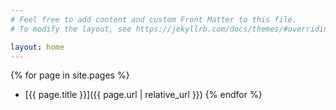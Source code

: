 ```yaml
---
# Feel free to add content and custom Front Matter to this file.
# To modify the layout, see https://jekyllrb.com/docs/themes/#overriding-theme-defaults

layout: home
---
```


{% for page in site.pages %}
- [{{ page.title }}]({{ page.url | relative_url }})
{% endfor %}